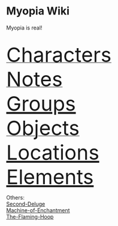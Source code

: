 

<link rel="stylesheet" href="https://cdn.jsdelivr.net/npm/rpg-awesome@latest/css/rpg-awesome.min.css"> 
<link rel="stylesheet" href="https://cdn.jsdelivr.net/npm/remixicon@4.5.0/fonts/remixicon.min.css"> 

# Myopia Wiki

Myopia is real!

<link rel="shortcut icon" href="/images/favicon.ico">


<br>


<a href="https://discountgrocery.github.io/myopia-wiki/-Myopia/Characters/Characters">
<span style="font-size: 54px;">
<i class="ri-user-line"></i></i> Characters
</span>
</a>
<br>

<a href="https://discountgrocery.github.io/myopia-wiki/-Myopia/Session-Notes/Session-Notes">
<span style="font-size: 54px;">
<i class="ri-booklet-line"></i> Notes
</span>
</a>

<br>
<span style="font-size: 54px;">
<a href="https://discountgrocery.github.io/myopia-wiki/-Myopia/Groups/Groups">
<i class="ri-user-community-line"></i> Groups
</a>
</span>

<br>

<a href="https://discountgrocery.github.io/myopia-wiki/-Myopia/Objects/Objects.">
<span style="font-size: 54px;">
<i class="ri-settings-line"></i> Objects
</span>
</a>

<br>
<span style="font-size: 54px;">
<a href="https://discountgrocery.github.io/myopia-wiki/-Myopia/Locations/Locations">
<i class="ri-map-pin-line"></i> Locations
</a>
</span>

<br>
<span style="font-size: 54px;">
<a href="https://discountgrocery.github.io/myopia-wiki/-Myopia/Elements-of-the-Prophecy/Elements-of-the-Prophecy">
<i class="ra ra-circle-of-circles"></i></i></i> Elements
</a>
</span>

<br>

Others:<br>
[Second-Deluge](-Myopia/Second-Deluge.md)<br>
[Machine-of-Enchantment](-Sacrosanct/Machine-of-Enchantment.md)<br>
[The-Flaming-Hoop](-Sacrosanct/The-Flaming-Hoop.md)